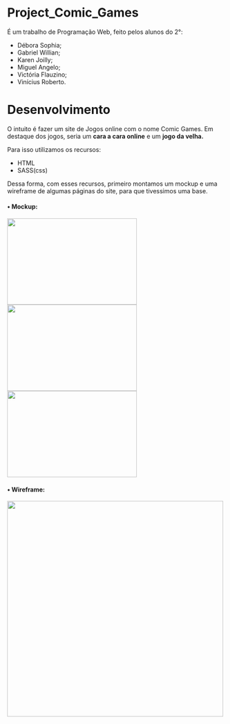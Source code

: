 # Project_Comic_Games
<p>É um trabalho de Programação Web, feito pelos alunos do 2°:</p>
<ul>
  <li>Débora Sophia;</li>
  <li>Gabriel Willian;</li>
  <li>Karen Joilly;</li>
  <li>Miguel Angelo;</li>
  <li>Victória Flauzino;</li>
  <li>Vinícius Roberto.</li> 
</ul>

# Desenvolvimento
<p>O intuito é fazer um site de Jogos online com o nome Comic Games. Em destaque dos jogos, seria um <b>cara a cara online</b> e um <b>jogo da velha.</b></p>

<p>Para isso utilizamos os recursos:</p>
<ul>
  <li>HTML</li>
  <li>SASS(css)</li>
</ul>

<p>Dessa forma, com esses recursos, primeiro montamos um mockup e uma wireframe de algumas páginas do site, para que tivessimos uma base.</p>
<p>
  <h4>• Mockup:</h4>
  <div>
    <img src="https://cdn.discordapp.com/attachments/719521060923375639/859911011271704616/Mockup_1.png" width="300px" height="200px">
    <img src="https://cdn.discordapp.com/attachments/719521060923375639/859911025234411550/Mockup_2.png" width="300px" height="200px">
    <img src="https://cdn.discordapp.com/attachments/719521060923375639/859911038996185098/Mockup_3.png" width="300px" height="200px">
  </div>
</p>
<p>
  <h4>• Wireframe:</h4>
  <div>
    <img src="https://cdn.discordapp.com/attachments/751151600713596953/860158113750450186/977a9007-efce-49d1-8d11-cd329191d3e4.png" width="500px">
  </div>
</p>
